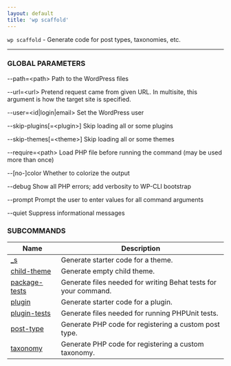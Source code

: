 ```yaml
---
layout: default
title: 'wp scaffold'
---
```


`wp scaffold` - Generate code for post types, taxonomies, etc.

<hr />



### GLOBAL PARAMETERS

  \--path=&lt;path&gt;
      Path to the WordPress files

  \--url=&lt;url&gt;
      Pretend request came from given URL. In multisite, this argument is how the target site is specified.

  \--user=&lt;id|login|email&gt;
      Set the WordPress user

  \--skip-plugins[=&lt;plugin&gt;]
      Skip loading all or some plugins

  \--skip-themes[=&lt;theme&gt;]
      Skip loading all or some themes

  \--require=&lt;path&gt;
      Load PHP file before running the command (may be used more than once)

  \--[no-]color
      Whether to colorize the output

  \--debug
      Show all PHP errors; add verbosity to WP-CLI bootstrap

  \--prompt
      Prompt the user to enter values for all command arguments

  \--quiet
      Suppress informational messages



### SUBCOMMANDS

<table>
	<thead>
	<tr>
		<th>Name</th>
		<th>Description</th>
	</tr>
	</thead>
	<tbody>
		<tr>
			<td><a href="/commands/scaffold/_s/">_s</a></td>
			<td>Generate starter code for a theme.</td>
		</tr>
		<tr>
			<td><a href="/commands/scaffold/child-theme/">child-theme</a></td>
			<td>Generate empty child theme.</td>
		</tr>
		<tr>
			<td><a href="/commands/scaffold/package-tests/">package-tests</a></td>
			<td>Generate files needed for writing Behat tests for your command.</td>
		</tr>
		<tr>
			<td><a href="/commands/scaffold/plugin/">plugin</a></td>
			<td>Generate starter code for a plugin.</td>
		</tr>
		<tr>
			<td><a href="/commands/scaffold/plugin-tests/">plugin-tests</a></td>
			<td>Generate files needed for running PHPUnit tests.</td>
		</tr>
		<tr>
			<td><a href="/commands/scaffold/post-type/">post-type</a></td>
			<td>Generate PHP code for registering a custom post type.</td>
		</tr>
		<tr>
			<td><a href="/commands/scaffold/taxonomy/">taxonomy</a></td>
			<td>Generate PHP code for registering a custom taxonomy.</td>
		</tr>
	</tbody>
</table>
